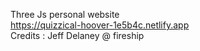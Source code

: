 Three Js personal website <br>
https://quizzical-hoover-1e5b4c.netlify.app <br>
Credits : Jeff Delaney @ fireship
